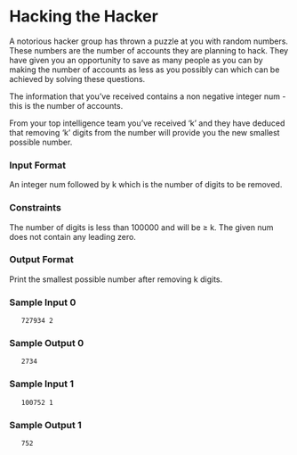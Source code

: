 # Hacking the Hacker

A notorious hacker group has thrown a puzzle at you with random numbers. These numbers are the number of accounts they are planning to hack. They have given you an opportunity to save as many people as you can by making the number of accounts as less as you possibly can which can be achieved by solving these questions.

The information that you’ve received contains a non negative integer num - this is the number of accounts.

From your top intelligence team you’ve received ‘k’ and they have deduced that removing ‘k’ digits from the number will provide you the new smallest possible number.

### Input Format

An integer num followed by k which is the number of digits to be removed.

### Constraints

The number of digits is less than 100000 and will be ≥ k. The given num does not contain any leading zero.

### Output Format

Print the smallest possible number after removing k digits.

### Sample Input 0

       727934 2

### Sample Output 0

       2734

### Sample Input 1

       100752 1

### Sample Output 1

       752
